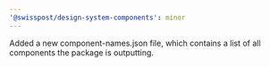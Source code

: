 ```yaml
---
'@swisspost/design-system-components': minor
---
```


Added a new component-names.json file, which contains a list of all components the package is outputting.

